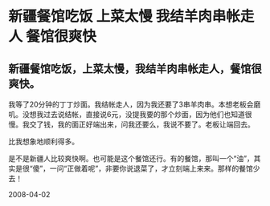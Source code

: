 # 新疆餐馆吃饭 上菜太慢 我结羊肉串帐走人 餐馆很爽快

## 新疆餐馆吃饭，上菜太慢，我结羊肉串帐走人，餐馆很爽快。

我等了20分钟的丁丁炒面。我结帐走人，因为我还要了3串羊肉串。本想老板会磨叽。没想我过去说结帐，直接说6元，没提我要的那个炒面，因为他们也知道很慢。我交了钱，我的面正好端出来，问我还要么，我说不要了。老板让端回去。

比我想象地顺利得多。

是不是新疆人比较爽快啊。也可能是这个餐馆还行。有的餐馆，那叫一个“油”，其实是很“傻”，一问“正做着呢”，非要你说退菜了，才立刻端上来来。那样的餐馆少去！



2008-04-02